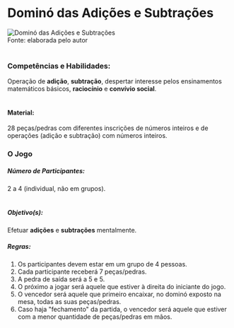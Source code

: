 # Dominó das Adições e Subtrações  

![Dominó das Adições e Subtrações](/imagens/jogos/ "Dominó das Adições e Subtrações")  
Fonte: elaborada pelo autor  
<br/>  

### <i class="fa fa-child"></i> Competências e Habilidades:  
Operação de **adição**, **subtração**, despertar interesse pelos ensinamentos matemáticos básicos, **raciocínio** e **convívio social**.  
<br/>  

#### <i class="fa fa-scissors"></i> Material:  
28 peças/pedras com diferentes inscrições de números inteiros e de operações (adição e subtração) com números inteiros.
<br/>  

### <div class="row text-center">O Jogo</div>  
##### <i class="fa fa-users"></i> Número de Participantes:  
2 a 4 (individual, não em grupos).  
<br/>  
##### <i class="fa fa-trophy"></i> Objetivo(s):  
Efetuar **adições** e **subtrações** mentalmente.
<br/>  
##### <i class="fa fa-thumb-tack"></i> Regras:  
1.  Os participantes devem estar em um grupo de 4 pessoas.  
2.  Cada participante receberá 7 peças/pedras.
3.  A pedra de saída será a 5 e 5.
4.  O próximo a jogar será aquele que estiver à direita do iniciante do jogo.
5.  O vencedor será aquele que primeiro encaixar, no dominó exposto na mesa, todas as suas peças/pedras.
6.  Caso haja "fechamento" da partida, o vencedor será aquele que estiver com a menor quantidade de peças/pedras em mãos.  
<br/>  
<br/>  
